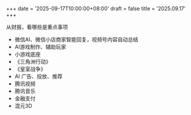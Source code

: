 +++
date = '2025-09-17T10:00:00+08:00'
draft = false
title = '2025.09.17'
+++

从财报，看哪些是重点事项

<!--more-->

- 微信AI、微信小店商家智能回复，视频号内容自动总结
- AI游戏制作、辅助玩家
- 小游戏底座
- 《三角洲行动》
- 《皇室战争》
- AI 广告、投放、推荐
- 腾讯视频
- 腾讯音乐
- 金融支付
- 混元3D
